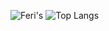 ![Feri's](https://github-readme-stats.vercel.app/api?username=ferigeek&show_icons=true&theme=radical)
![Top Langs](https://github-readme-stats.vercel.app/api/top-langs/?username=ferigeek)
